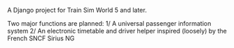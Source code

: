 A Django project for Train Sim World 5 and later.

Two major functions are planned:
1/ A universal passenger information system
2/ An electronic timetable and driver helper inspired (loosely) by the French SNCF Sirius NG
